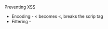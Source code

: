 Preventing XSS

* Encoding - < becomes &lt;, breaks the scrip tag
* Filtering - <script> becomes script
* Validating - compare input against white list
* Sanitization - combination of escaping, filtering, and validation 